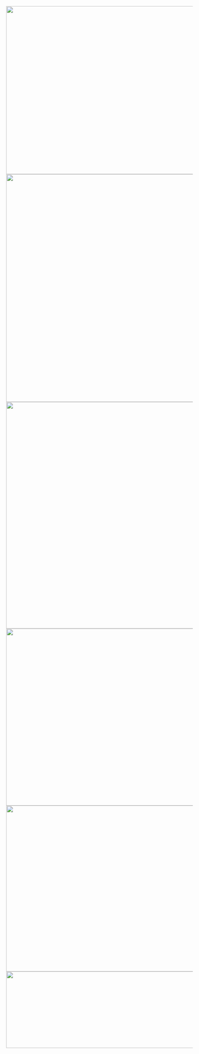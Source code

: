 <img src="https://farm2.staticflickr.com/1505/26460517511_0eb2205f32_z.jpg" width="640" height="454">
<img src="https://farm2.staticflickr.com/1613/25923711763_4fb1503585_z.jpg" width="640" height="615">
<img src="https://farm2.staticflickr.com/1554/26460519621_5607abe69e_z.jpg" width="640" height="612">
<img src="https://farm2.staticflickr.com/1573/25921652314_2e33788f53_z.jpg" width="640" height="478">
<img src="https://farm2.staticflickr.com/1489/26253746700_b2a466aec2_z.jpg" width="640" height="448">
<img src="https://farm2.staticflickr.com/1709/25923714773_66aef85954_z.jpg" width="640" height="207">